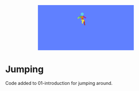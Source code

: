 <p align="center">
    <img src=".imgs/showcase.png" width="300" />
</p>

# Jumping

Code added to 01-introduction for jumping around.
